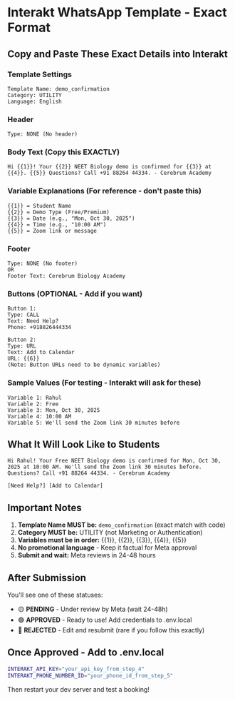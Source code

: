 # Interakt WhatsApp Template - Exact Format

## Copy and Paste These Exact Details into Interakt

### Template Settings

```
Template Name: demo_confirmation
Category: UTILITY
Language: English
```

### Header

```
Type: NONE (No header)
```

### Body Text (Copy this EXACTLY)

```
Hi {{1}}! Your {{2}} NEET Biology demo is confirmed for {{3}} at {{4}}. {{5}} Questions? Call +91 88264 44334. - Cerebrum Academy
```

### Variable Explanations (For reference - don't paste this)

```
{{1}} = Student Name
{{2}} = Demo Type (Free/Premium)
{{3}} = Date (e.g., "Mon, Oct 30, 2025")
{{4}} = Time (e.g., "10:00 AM")
{{5}} = Zoom link or message
```

### Footer

```
Type: NONE (No footer)
OR
Footer Text: Cerebrum Biology Academy
```

### Buttons (OPTIONAL - Add if you want)

```
Button 1:
Type: CALL
Text: Need Help?
Phone: +918826444334

Button 2:
Type: URL
Text: Add to Calendar
URL: {{6}}
(Note: Button URLs need to be dynamic variables)
```

### Sample Values (For testing - Interakt will ask for these)

```
Variable 1: Rahul
Variable 2: Free
Variable 3: Mon, Oct 30, 2025
Variable 4: 10:00 AM
Variable 5: We'll send the Zoom link 30 minutes before
```

## What It Will Look Like to Students

```
Hi Rahul! Your Free NEET Biology demo is confirmed for Mon, Oct 30, 2025 at 10:00 AM. We'll send the Zoom link 30 minutes before. Questions? Call +91 88264 44334. - Cerebrum Academy

[Need Help?] [Add to Calendar]
```

## Important Notes

1. **Template Name MUST be:** `demo_confirmation` (exact match with code)
2. **Category MUST be:** UTILITY (not Marketing or Authentication)
3. **Variables must be in order:** {{1}}, {{2}}, {{3}}, {{4}}, {{5}}
4. **No promotional language** - Keep it factual for Meta approval
5. **Submit and wait:** Meta reviews in 24-48 hours

## After Submission

You'll see one of these statuses:

- 🟡 **PENDING** - Under review by Meta (wait 24-48h)
- 🟢 **APPROVED** - Ready to use! Add credentials to .env.local
- 🔴 **REJECTED** - Edit and resubmit (rare if you follow this exactly)

## Once Approved - Add to .env.local

```bash
INTERAKT_API_KEY="your_api_key_from_step_4"
INTERAKT_PHONE_NUMBER_ID="your_phone_id_from_step_5"
```

Then restart your dev server and test a booking!
